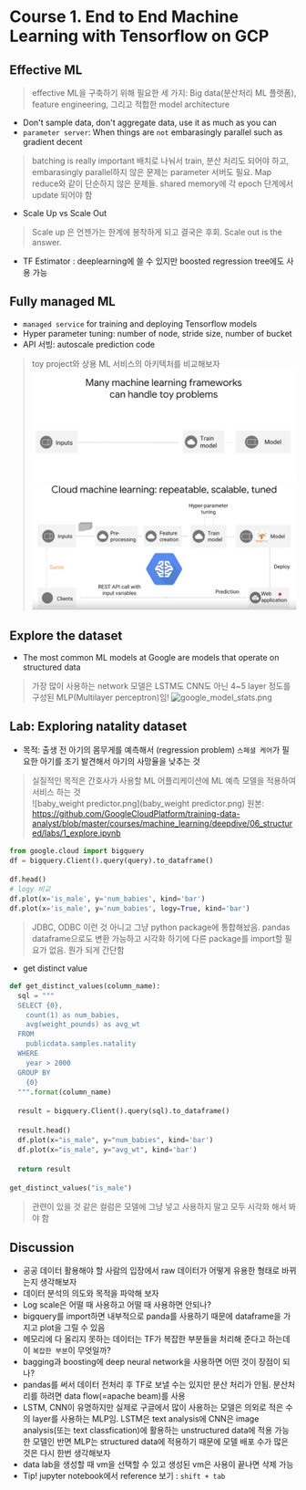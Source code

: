# Course 1. End to End Machine Learning with Tensorflow on GCP

## Effective ML
> effective ML을 구축하기 위해 필요한 세 가지: Big data(분산처리 ML 플랫폼), feature engineering, 그리고 적합한 model architecture
- Don't sample data, don't aggregate data, use it as much as you can
- `parameter server`: When things are `not` embarasingly parallel such as gradient decent
> batching is really important 배치로 나눠서 train, 분산 처리도 되어야 하고, embarasingly parallel하지 않은 문제는 parameter 서버도 필요. Map reduce와 같이 단순하지 않은 문제들. shared memory에 각 epoch 단계에서 update 되어야 함
- Scale Up vs Scale Out
> Scale up 은 언젠가는 한계에 봉착하게 되고 결국은 후회. Scale out is the answer.
- TF Estimator : deeplearning에 쓸 수 있지만 boosted regression tree에도 사용 가능

## Fully managed ML
- `managed service` for training and deploying Tensorflow models
- Hyper parameter tuning: number of node, stride size, number of bucket
- API 서빙: autoscale prediction code
> toy project와 상용 ML 서비스의 아키텍처를 비교해보자
![toy_ml_problem.png](toy_ml_problem.png)
![cloud_ml.png](cloud_ml.png)

## Explore the dataset
- The most common ML models at Google are models that operate on structured data
> 가장 많이 사용하는 network 모델은 LSTM도 CNN도 아닌 4~5 layer 정도를 구성된 MLP(Multilayer perceptron)임! 
![google_model_stats.png](google_model_stats.pngs)

## Lab: Exploring natality dataset
- 목적: 출생 전 아기의 몸무게를 예측해서 (regression problem) `스페셜 케어`가 필요한 아기를 조기 발견해서 아기의 사망율을 낮추는 것
> 실질적인 목적은 간호사가 사용할 ML 어플리케이션에 ML 예측 모델을 적용하여 서비스 하는 것 <br>
![baby_weight predictor.png](baby_weight predictor.png)
> 원본: https://github.com/GoogleCloudPlatform/training-data-analyst/blob/master/courses/machine_learning/deepdive/06_structured/labs/1_explore.ipynb
~~~python
from google.cloud import bigquery
df = bigquery.Client().query(query).to_dataframe()

df.head()
# logy 비교 
df.plot(x='is_male', y='num_babies', kind='bar')
df.plot(x='is_male', y='num_babies', logy=True, kind='bar')
~~~
> JDBC, ODBC 이런 것 아니고 그냥 python package에 통합해놨음. pandas dataframe으로도 변환 가능하고 시각화 하기에 다른 package를 import할 필요가 없음. 뭔가 되게 간단함 <br>
- get distinct value
~~~python
def get_distinct_values(column_name):
  sql = """
  SELECT {0},
    count(1) as num_babies,
    avg(weight_pounds) as avg_wt
  FROM
    publicdata.samples.natality
  WHERE
    year > 2000
  GROUP BY
    {0}
  """.format(column_name)
  
  result = bigquery.Client().query(sql).to_dataframe()

  result.head()
  df.plot(x="is_male", y="num_babies", kind='bar')
  df.plot(x="is_male", y="avg_wt", kind='bar')

  return result

get_distinct_values("is_male")
~~~
> 관련이 있을 것 같은 컬럼은 모델에 그냥 넣고 사용하지 말고 모두 시각화 해서 봐야 함

## Discussion
- 공공 데이터 활용해야 할 사람의 입장에서 raw 데이터가 어떻게 유용한 형태로 바뀌는지 생각해보자
- 데이터 분석의 의도와 목적을 파악해 보자
- Log scale은 어떨 때 사용하고 어떨 때 사용하면 안되나?
- bigquery를 import하면 내부적으로 panda를 사용하기 때문에 dataframe을 가지고 plot을 그릴 수 있음
- 메모리에 다 올리지 못하는 데이터는 TF가 복잡한 부분들을 처리해 준다고 하는데 이 `복잡한 부분`이 무엇일까?
- bagging과 boosting에 deep neural network을 사용하면 어떤 것이 장점이 되나?
- pandas를 써서 데이터 전처리 후 TF로 보낼 수는 있지만 분산 처리가 안됨. 분산처리를 하려면 data flow(=apache beam)를 사용
- LSTM, CNN이 유명하지만 실제로 구글에서 많이 사용하는 모델은 의외로 적은 수의 layer를 사용하는 MLP임. LSTM은 text analysis에 CNN은 image analysis(또는 text classfication)에 활용하는 unstructured data에 적용 가능한 모델인 반면 MLP는 structured data에 적용하기 때문에 모델 배포 수가 많은 것은 다시 한번 생각해보자
- data lab을 생성할 때 vm을 선택할 수 있고 생성된 vm은 사용이 끝나면 삭제 가능
- Tip! jupyter notebook에서 reference 보기 : `shift + tab`



